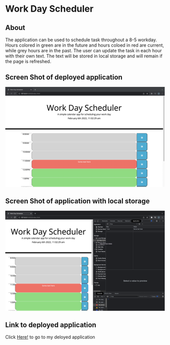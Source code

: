 # Work Day Scheduler

## About 
The application can be used to schedule task throughout a 8-5 workday. Hours colored in green are in the future and hours coloed in red are current, while grey hours are in the past. The user can update the task in each hour with their own text. The text will be stored in local storage and will remain if the page is refreshed. 

## Screen Shot of deployed application
![Alt text](https://github.com/JHESSLER11/Work-day-scheduler/blob/main/assets/images/screenshot_front.png)

## Screen Shot of application with local storage
![Alt text](https://github.com/JHESSLER11/Work-day-scheduler/blob/main/assets/images/screenshot_Storage.png)

## Link to deployed application
Click [Here!](https://jhessler11.github.io/Work-day-scheduler/) to go to my deloyed application
